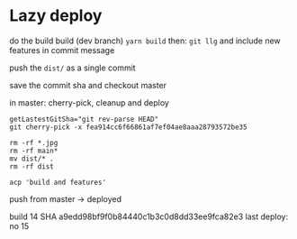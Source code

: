 
# Lazy deploy

do the build build (dev branch)
`yarn build`
then:
`git llg`
and include new features in commit message

push the `dist/` as a single commit

save the commit sha and checkout master

in master:
cherry-pick, cleanup and deploy

```SHELL
getLastestGitSha="git rev-parse HEAD"
git cherry-pick -x fea914cc6f66861af7ef04ae8aaa28793572be35

rm -rf *.jpg
rm -rf main*
mv dist/* .
rm -rf dist

acp 'build and features'
```

push from master -> deployed

build 14 SHA a9edd98bf9f0b84440c1b3c0d8dd33ee9fca82e3
last deploy: no 15
